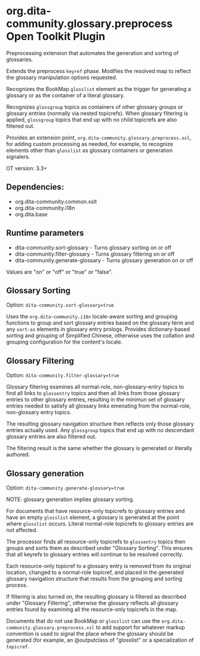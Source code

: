 # org.dita-community.glossary.preprocess Open Toolkit Plugin

Preprocessing extension that automates the generation and sorting of glossaries.

Extends the preprocess `keyref` phase. Modifies the resolved map to reflect the glossary manipulation options requested.

Recognizes the BookMap `glosslist` element as the trigger for generating a glossary or as the container of a literal glossary. 

Recognizes `glossgroup` topics as containers of other glossary groups or glossary entries (normally via nested topicrefs). When glossary filtering is applied, `glossgroup` topics that end up with no child topicrefs are also filtered out.

Provides an extension point, `org.dita-community.glossary.preprocess.xsl`, for adding custom processing as needed, for example, to recognize elements other than `glosslist` as glossary containers or generation signalers. 

OT version: 3.3+

## Dependencies:

- org.dita-community.common.xslt
- org.dita-community.i18n
- org.dita.base

## Runtime parameters

  * dita-community.sort-glossary - Turns glossary sorting on or off
  * dita-community.filter-glossary - Turns glossary filtering on or off
  * dita-community.generate-glossary - Turns glossary generation on or off
  
Values are "on" or "off" or "true" or "false".

## Glossary Sorting

Option: `dita-community.sort-glossary=true`

Uses the `org.dita-community.i18n` locale-aware sorting and grouping functions to group and sort glossary entries based on the glossary term and any `sort-as` elements in glossary entry prologs. Provides dictionary-based sorting and grouping of Simplified Chinese, otherwise uses the collation and grouping configuration for the content's locale.

## Glossary Filtering

Option: `dita-community.filter-glossary=true`

Glossary filtering examines all normal-role, non-glossary-entry topics to find all links to `glossentry` topics and then all links from those glossary entries to other glossary entries, resulting in the minimun set of glossary entries needed to satisfy all glossary links emenating from the normal-role, non-glossary entry topics.

The resulting glossary navigation structure then reflects only those glossary entries actually used. Any `glossgroup` topics that end up with no descendant glossary entries are also filtered out.

The filtering result is the same whether the glossary is generated or literally authored.

## Glossary generation

Option: `dita-community.generate-glossary=true`

NOTE: glossary generation implies glossary sorting.

For documents that have resource-only topicrefs to glossary entries and have an empty `glosslist` element, a glossary is generated at the point where `glosslist` occurs. Literal normal-role topicrefs to glossary entries are not affected.

The processor finds all resource-only topicrefs to `glossentry` topics then groups and sorts them as described under "Glossary Sorting". This ensures that all keyrefs to glossary entries will continue to be resolved correctly.

Each resource-only topicref to a glossary entry is removed from its original location, changed to a normal-role topicref, and placed in the generated glossary navigation structure that results from the grouping and sorting process.

If filtering is also turned on, the resulting glossary is filtered as described under "Glossary Filtering", otherwise the glossary reflects all glossary entries found by examining all the resource-only topicrefs in the map.

Documents that do not use BookMap or `glosslist` can use the `org.dita-community.glossary.preprocess.xsl` to add support for whatever markup convention is used to signal the place where the glossary should be generated (for example, an @outputclass of "glosslist" or a specialization of `topicref`.



